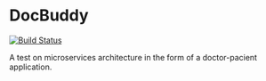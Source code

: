 # DocBuddy
[![Build Status](https://travis-ci.org/nbantar/DocBuddy.svg?branch=master)](https://travis-ci.org/nbantar/DocBuddy)

A test on microservices architecture in the form of a doctor-pacient application.
